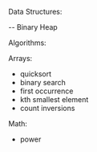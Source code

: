 Data Structures:

-- Binary Heap

Algorithms:

Arrays:
  - quicksort
  - binary search
  - first occurrence
  - kth smallest element
  - count inversions

Math:
  - power
